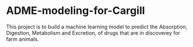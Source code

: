 # ADME-modeling-for-Cargill

This project is to build a machine learning model to predict the Absorption, Digestion, Metabolism and Excretion, of drugs that are in discoverey for farm animals. 
